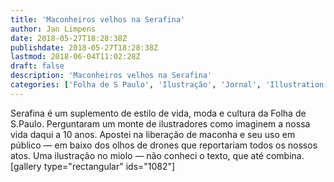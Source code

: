 ```yaml
---
title: 'Maconheiros velhos na Serafina'
author: Jan Limpens
date: 2018-05-27T18:28:38Z
publishdate: 2018-05-27T18:28:38Z
lastmod: 2018-06-04T11:02:28Z
draft: false
description: 'Maconheiros velhos na Serafina'
categories: ['Folha de S Paulo', 'Ilustração', 'Jornal', 'Illustration']
---
```


Serafina é um suplemento de estilo de vida, moda e cultura da Folha de S.Paulo. Perguntaram um monte de ilustradores como imaginem a nossa vida daqui a 10 anos. Apostei na liberação de maconha e seu uso em público — em baixo dos olhos de drones que reportariam todos os nossos atos. Uma ilustração no miolo — não conheci o texto, que até combina. [gallery type="rectangular" ids="1082"]
